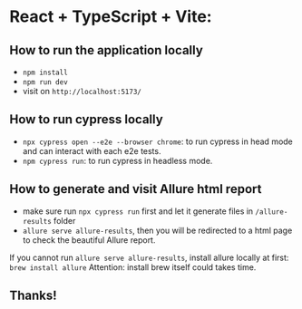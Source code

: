 # React + TypeScript + Vite:

## How to run the application locally

- `npm install`
- `npm run dev`
- visit on `http://localhost:5173/`

## How to run cypress locally

- `npx cypress open --e2e --browser chrome`: to run cypress in head mode and can interact with each e2e tests.
- `npm cypress run`: to run cypress in headless mode.

## How to generate and visit Allure html report

- make sure run `npx cypress run` first and let it generate files in `/allure-results` folder
- `allure serve allure-results`, then you will be redirected to a html page to check the beautiful Allure report.

If you cannot run `allure serve allure-results`, install allure locally at first: `brew install allure`
Attention: install brew itself could takes time.

## Thanks!
